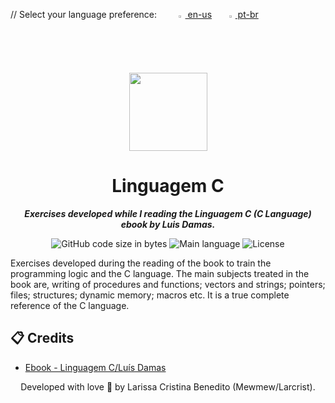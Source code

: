 <p align="left">
 <p> // Select your language preference: </b> &nbsp;&nbsp;&nbsp; &nbsp;&nbsp;&nbsp; <a href="https://github.com/mewmewdevart/LinguagemC/blob/main/README.md"><img src="https://user-images.githubusercontent.com/50052600/123194844-873f3880-d47d-11eb-99f7-123c6aef36d9.png" alt="English Language Button" width="2%"/> en-us<a> &#160; &#160;&#160;&#160; 
<a href="https://github.com/mewmewdevart/LinguagemC/blob/main/README_ptBR.md"><img src="https://user-images.githubusercontent.com/50052600/123194951-b48be680-d47d-11eb-9a7b-43cf049b5c0e.png" alt="Portuguese-Brazilian Language Button" width="2%"/> pt-br </a>
</p> 


<p align="center">
  <img src="https://user-images.githubusercontent.com/50052600/202876736-e2f5d36d-a243-4a4b-9903-6029dcf8c0c9.png" width="125" />
</p>

<h1 align="center">
Linguagem C
</h1>

<p align="center">
	<b><i>Exercises developed while I reading the Linguagem C (C Language) ebook by Luis Damas.</i></b><br>
</p>

<p align="center">
	<img alt="GitHub code size in bytes" src="https://img.shields.io/github/languages/code-size/mewmewdevart/LinguagemC?color=6272a4" />
	<img alt="Main language" src="https://img.shields.io/github/languages/top/mewmewdevart/LinguagemC?color=6272a4"/>
	<img alt="License" src="https://img.shields.io/github/license/mewmewdevart/LinguagemC?color=6272a4"/>
</p>

Exercises developed during the reading of the book to train the programming logic and the C language. The main subjects treated in the book are, writing of procedures and functions; vectors and strings; pointers; files; structures; dynamic memory; macros etc. It is a true complete reference of the C language.


## 📋 Credits

* [Ebook - Linguagem C/Luís Damas ](https://www.amazon.com.br/Linguagem-C-Lu%C3%ADs-Damas-ebook/dp/B073DR7NVY/ref=sr_1_1?qid=1668902924&refinements=p_27%3ALu%C3%ADs+Damas&s=books&sr=1-1&ufe=app_do%3Aamzn1.fos.6121c6c4-c969-43ae-92f7-cc248fc6181d)

<p align="center"> Developed with love 💜 by Larissa Cristina Benedito (Mewmew/Larcrist). </p>
